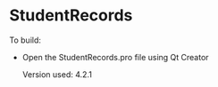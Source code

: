 # StudentRecords

To build:

- Open the StudentRecords.pro file using Qt Creator 

    Version used: 4.2.1
